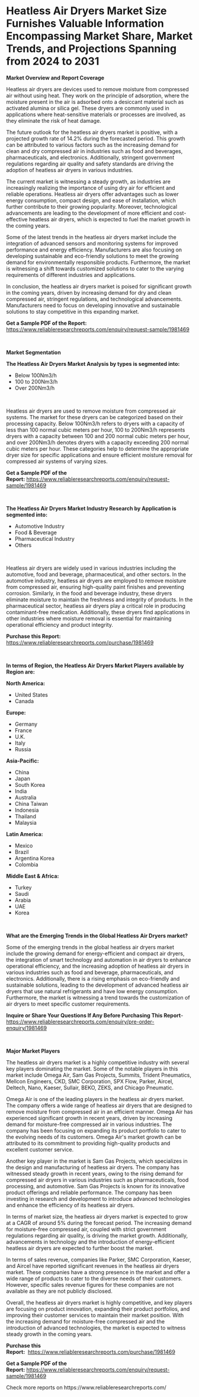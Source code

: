 <p><h1>Heatless Air Dryers Market Size Furnishes Valuable Information Encompassing Market Share, Market Trends, and Projections Spanning from 2024 to 2031</h1></p><p><strong>Market Overview and Report Coverage</strong></p>
<p><p>Heatless air dryers are devices used to remove moisture from compressed air without using heat. They work on the principle of adsorption, where the moisture present in the air is adsorbed onto a desiccant material such as activated alumina or silica gel. These dryers are commonly used in applications where heat-sensitive materials or processes are involved, as they eliminate the risk of heat damage.</p><p>The future outlook for the heatless air dryers market is positive, with a projected growth rate of 14.2% during the forecasted period. This growth can be attributed to various factors such as the increasing demand for clean and dry compressed air in industries such as food and beverages, pharmaceuticals, and electronics. Additionally, stringent government regulations regarding air quality and safety standards are driving the adoption of heatless air dryers in various industries.</p><p>The current market is witnessing a steady growth, as industries are increasingly realizing the importance of using dry air for efficient and reliable operations. Heatless air dryers offer advantages such as lower energy consumption, compact design, and ease of installation, which further contribute to their growing popularity. Moreover, technological advancements are leading to the development of more efficient and cost-effective heatless air dryers, which is expected to fuel the market growth in the coming years.</p><p>Some of the latest trends in the heatless air dryers market include the integration of advanced sensors and monitoring systems for improved performance and energy efficiency. Manufacturers are also focusing on developing sustainable and eco-friendly solutions to meet the growing demand for environmentally responsible products. Furthermore, the market is witnessing a shift towards customized solutions to cater to the varying requirements of different industries and applications.</p><p>In conclusion, the heatless air dryers market is poised for significant growth in the coming years, driven by increasing demand for dry and clean compressed air, stringent regulations, and technological advancements. Manufacturers need to focus on developing innovative and sustainable solutions to stay competitive in this expanding market.</p></p>
<p><strong>Get a Sample PDF of the Report:</strong> <a href="https://www.reliableresearchreports.com/enquiry/request-sample/1981469">https://www.reliableresearchreports.com/enquiry/request-sample/1981469</a></p>
<p>&nbsp;</p>
<p><strong>Market Segmentation</strong></p>
<p><strong>The Heatless Air Dryers Market Analysis by types is segmented into:</strong></p>
<p><ul><li>Below 100Nm3/h</li><li>100 to 200Nm3/h</li><li>Over 200Nm3/h</li></ul></p>
<p>&nbsp;</p>
<p><p>Heatless air dryers are used to remove moisture from compressed air systems. The market for these dryers can be categorized based on their processing capacity. Below 100Nm3/h refers to dryers with a capacity of less than 100 normal cubic meters per hour, 100 to 200Nm3/h represents dryers with a capacity between 100 and 200 normal cubic meters per hour, and over 200Nm3/h denotes dryers with a capacity exceeding 200 normal cubic meters per hour. These categories help to determine the appropriate dryer size for specific applications and ensure efficient moisture removal for compressed air systems of varying sizes.</p></p>
<p><strong>Get a Sample PDF of the Report:</strong>&nbsp;<a href="https://www.reliableresearchreports.com/enquiry/request-sample/1981469">https://www.reliableresearchreports.com/enquiry/request-sample/1981469</a></p>
<p>&nbsp;</p>
<p><strong>The Heatless Air Dryers Market Industry Research by Application is segmented into:</strong></p>
<p><ul><li>Automotive Industry</li><li>Food & Beverage</li><li>Pharmaceutical Industry</li><li>Others</li></ul></p>
<p>&nbsp;</p>
<p><p>Heatless air dryers are widely used in various industries including the automotive, food and beverage, pharmaceutical, and other sectors. In the automotive industry, heatless air dryers are employed to remove moisture from compressed air, ensuring high-quality paint finishes and preventing corrosion. Similarly, in the food and beverage industry, these dryers eliminate moisture to maintain the freshness and integrity of products. In the pharmaceutical sector, heatless air dryers play a critical role in producing contaminant-free medication. Additionally, these dryers find applications in other industries where moisture removal is essential for maintaining operational efficiency and product integrity.</p></p>
<p><strong>Purchase this Report:</strong>&nbsp; <a href="https://www.reliableresearchreports.com/purchase/1981469">https://www.reliableresearchreports.com/purchase/1981469</a></p>
<p>&nbsp;</p>
<p><strong>In terms of Region, the Heatless Air Dryers Market Players available by Region are:</strong></p>
<p>
    <p> <strong> North America: </strong>
        <ul>
            <li>United States</li>
            <li>Canada</li>
        </ul>
        </p> 
    <p> <strong> Europe: </strong>
        <ul>
            <li>Germany</li>
            <li>France</li>
            <li>U.K.</li>
            <li>Italy</li>
            <li>Russia</li>
        </ul>
        </p> 
    <p> <strong> Asia-Pacific: </strong>
        <ul>
            <li>China</li>
            <li>Japan</li>
            <li>South Korea</li>
            <li>India</li>
            <li>Australia</li>
            <li>China Taiwan</li>
            <li>Indonesia</li>
            <li>Thailand</li>
            <li>Malaysia</li>
        </ul>
        </p> 
    <p> <strong> Latin America: </strong>
        <ul>
            <li>Mexico</li>
            <li>Brazil</li>
            <li>Argentina Korea</li>
            <li>Colombia</li>
        </ul>
        </p> 
    <p> <strong> Middle East & Africa: </strong>
        <ul>
            <li>Turkey</li>
            <li>Saudi</li>
            <li>Arabia</li>
            <li>UAE</li>
            <li>Korea</li>
        </ul>
    </p>
    </p>
<p>&nbsp;</p>
<p><strong>What are the Emerging Trends in the Global Heatless Air Dryers market?</strong></p>
<p><p>Some of the emerging trends in the global heatless air dryers market include the growing demand for energy-efficient and compact air dryers, the integration of smart technology and automation in air dryers to enhance operational efficiency, and the increasing adoption of heatless air dryers in various industries such as food and beverage, pharmaceuticals, and electronics. Additionally, there is a rising emphasis on eco-friendly and sustainable solutions, leading to the development of advanced heatless air dryers that use natural refrigerants and have low energy consumption. Furthermore, the market is witnessing a trend towards the customization of air dryers to meet specific customer requirements.</p></p>
<p><strong>Inquire or Share Your Questions If Any Before Purchasing This Report</strong>- <a href="https://www.reliableresearchreports.com/enquiry/pre-order-enquiry/1981469">https://www.reliableresearchreports.com/enquiry/pre-order-enquiry/1981469</a></p>
<p>&nbsp;</p>
<p><strong>Major Market Players</strong></p>
<p><p>The heatless air dryers market is a highly competitive industry with several key players dominating the market. Some of the notable players in this market include Omega Air, Sam Gas Projects, Summits, Trident Pneumatics, Mellcon Engineers, CKD, SMC Corporation, SPX Flow, Parker, Aircel, Deltech, Nano, Kaeser, Sullair, BEKO, ZEKS, and Chicago Pneumatic.</p><p>Omega Air is one of the leading players in the heatless air dryers market. The company offers a wide range of heatless air dryers that are designed to remove moisture from compressed air in an efficient manner. Omega Air has experienced significant growth in recent years, driven by increasing demand for moisture-free compressed air in various industries. The company has been focusing on expanding its product portfolio to cater to the evolving needs of its customers. Omega Air's market growth can be attributed to its commitment to providing high-quality products and excellent customer service.</p><p>Another key player in the market is Sam Gas Projects, which specializes in the design and manufacturing of heatless air dryers. The company has witnessed steady growth in recent years, owing to the rising demand for compressed air dryers in various industries such as pharmaceuticals, food processing, and automotive. Sam Gas Projects is known for its innovative product offerings and reliable performance. The company has been investing in research and development to introduce advanced technologies and enhance the efficiency of its heatless air dryers.</p><p>In terms of market size, the heatless air dryers market is expected to grow at a CAGR of around 5% during the forecast period. The increasing demand for moisture-free compressed air, coupled with strict government regulations regarding air quality, is driving the market growth. Additionally, advancements in technology and the introduction of energy-efficient heatless air dryers are expected to further boost the market.</p><p>In terms of sales revenue, companies like Parker, SMC Corporation, Kaeser, and Aircel have reported significant revenues in the heatless air dryers market. These companies have a strong presence in the market and offer a wide range of products to cater to the diverse needs of their customers. However, specific sales revenue figures for these companies are not available as they are not publicly disclosed.</p><p>Overall, the heatless air dryers market is highly competitive, and key players are focusing on product innovation, expanding their product portfolios, and improving their customer services to maintain their market position. With the increasing demand for moisture-free compressed air and the introduction of advanced technologies, the market is expected to witness steady growth in the coming years.</p></p>
<p><strong>Purchase this Report:</strong>&nbsp;&nbsp;<a href="https://www.reliableresearchreports.com/purchase/1981469">https://www.reliableresearchreports.com/purchase/1981469</a></p>
<p></p>
<p><strong>Get a Sample PDF of the Report:</strong>&nbsp;<a href="https://www.reliableresearchreports.com/enquiry/request-sample/1981469">https://www.reliableresearchreports.com/enquiry/request-sample/1981469</a></p>
<p>Check more reports on https://www.reliableresearchreports.com/</p>